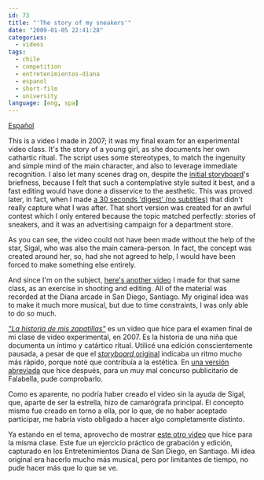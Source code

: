 ```yaml
---
id: 73
title: "'The story of my sneakers'"
date: "2009-01-05 22:41:28"
categories:
  - videos
tags:
  - chile
  - competition
  - entretenimientos-diana
  - espanol
  - short-film
  - university
language: [eng, spa]
---
```


<video-embed service="vimeo" id="2729724" width="500" height="375" />

[Español](/2009/01/the-story-of-my-sneakers/#language)

This is a video I made in 2007; it was my final exam for an experimental video class. It's the story of a young girl, as she documents her own cathartic ritual. The script uses some stereotypes, to match the ingenuity and simple mind of the main character, and also to leverage immediate recognition. I also let many scenes drag on, despite the [initial storyboard](//www.agj.cl/files/video/zapatillas_storyboard.pdf)'s briefness, because I felt that such a contemplative style suited it best, and a fast editing would have done a disservice to the aesthetic. This was proved later, in fact, when I made [a 30 seconds 'digest' (no subtitles)](http://vimeo.com/1260983) that didn't really capture what I was after. That short version was created for an awful contest which I only entered because the topic matched perfectly: stories of sneakers, and it was an advertising campaign for a department store.

As you can see, the video could not have been made without the help of the star, Sigal, who was also the main camera-person. In fact, the concept was created around her, so, had she not agreed to help, I would have been forced to make something else entirely.

And since I'm on the subject, [here's another video](http://vimeo.com/1260555) I made for that same class, as an exercise in shooting and editing. All of the material was recorded at the Diana arcade in San Diego, Santiago. My original idea was to make it much more musical, but due to time constraints, I was only able to do so much.

<!-- more -->

<language-break />

[_"La historia de mis zapatillas"_](http://vimeo.com/1260921) es un video que hice para el examen final de mi clase de video experimental, en 2007. Es la historia de una niña que documenta un íntimo y catártico ritual. Utilicé una edición conscientemente pausada, a pesar de que el [_storyboard_ original](//www.agj.cl/files/video/zapatillas_storyboard.pdf) indicaba un ritmo mucho más rápido, porque noté que contribuía a la estética. En [una versión abreviada](http://vimeo.com/1260983) que hice después, para un muy mal concurso publicitario de Falabella, pude comprobarlo.

Como es aparente, no podría haber creado el video sin la ayuda de Sigal, que, aparte de ser la estrella, hizo de camarógrafa principal. El concepto mismo fue creado en torno a ella, por lo que, de no haber aceptado participar, me habría visto obligado a hacer algo completamente distinto.

Ya estando en el tema, aprovecho de mostrar [este otro video](http://vimeo.com/1260555) que hice para la misma clase. Este fue un ejercicio práctico de grabación y edición, capturado en los Entretenimientos Diana de San Diego, en Santiago. Mi idea original era hacerlo mucho más musical, pero por limitantes de tiempo, no pude hacer más que lo que se ve.
